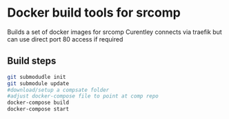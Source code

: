 # Docker build tools for srcomp

Builds a set of docker images for srcomp
Curentley connects via traefik but can use direct port 80 access if required

## Build steps

```bash
git submodudle init
git submodule update
#download/setup a compsate folder
#adjust docker-compose file to point at comp repo
docker-compose build
docker-compose start
```
